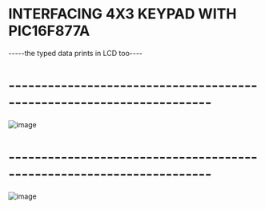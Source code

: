 # INTERFACING 4X3 KEYPAD WITH PIC16F877A

-----the typed data prints in LCD too----


# ---------------------------------------------------------------------

![image](https://github.com/ssmk-problem-solver/PIC16F877A/assets/172963811/c814333d-34cf-49cf-909e-d74ff8385e16)

# ---------------------------------------------------------------------
![image](https://github.com/ssmk-problem-solver/PIC16F877A/assets/172963811/f63108cc-a6e1-4930-803c-97e32ed323df)
